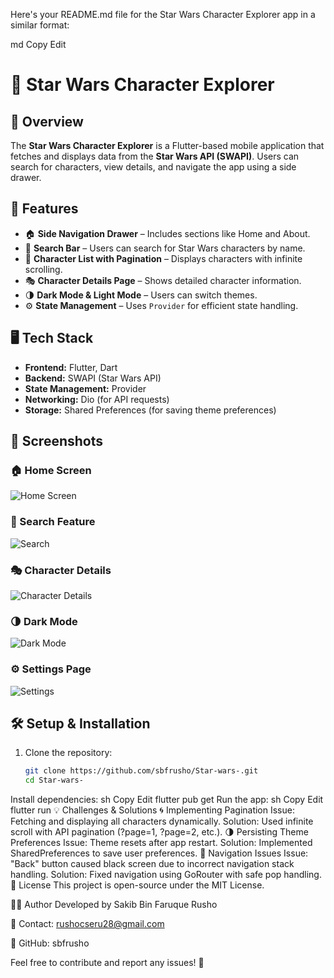 Here's your README.md file for the Star Wars Character Explorer app in a similar format:

md
Copy
Edit
# 🌌 Star Wars Character Explorer

## 📌 Overview
The **Star Wars Character Explorer** is a Flutter-based mobile application that fetches and displays data from the **Star Wars API (SWAPI)**. Users can search for characters, view details, and navigate the app using a side drawer.

## 🚀 Features
- 🏠 **Side Navigation Drawer** – Includes sections like Home and About.  
- 🔎 **Search Bar** – Users can search for Star Wars characters by name.  
- 📜 **Character List with Pagination** – Displays characters with infinite scrolling.  
- 🎭 **Character Details Page** – Shows detailed character information.  
- 🌗 **Dark Mode & Light Mode** – Users can switch themes.  
- ⚙️ **State Management** – Uses `Provider` for efficient state handling.  

## 🖥 Tech Stack
- **Frontend:** Flutter, Dart  
- **Backend:** SWAPI (Star Wars API)  
- **State Management:** Provider  
- **Networking:** Dio (for API requests)  
- **Storage:** Shared Preferences (for saving theme preferences)  

## 📸 Screenshots

### 🏠 Home Screen  
![Home Screen](screenshots/Screenshot_20250227_112854.png)  

### 🔎 Search Feature  
![Search](screenshots/Screenshot_20250227_112903.png)  

### 🎭 Character Details  
![Character Details](screenshots/Screenshot_20250227_112906.png)  

### 🌗 Dark Mode  
![Dark Mode](screenshots/Screenshot_20250227_112915.png)  

### ⚙️ Settings Page  
![Settings](screenshots/Screenshot_20250227_112920.png)  

## 🛠 Setup & Installation
1. Clone the repository:  
   ```sh
   git clone https://github.com/sbfrusho/Star-wars-.git
   cd Star-wars-
Install dependencies:
sh
Copy
Edit
flutter pub get
Run the app:
sh
Copy
Edit
flutter run
💡 Challenges & Solutions
🌀 Implementing Pagination
Issue: Fetching and displaying all characters dynamically.
Solution: Used infinite scroll with API pagination (?page=1, ?page=2, etc.).
🌗 Persisting Theme Preferences
Issue: Theme resets after app restart.
Solution: Implemented SharedPreferences to save user preferences.
🔄 Navigation Issues
Issue: "Back" button caused black screen due to incorrect navigation stack handling.
Solution: Fixed navigation using GoRouter with safe pop handling.
📄 License
This project is open-source under the MIT License.

👨‍💻 Author
Developed by Sakib Bin Faruque Rusho

📧 Contact: rushocseru28@gmail.com

🔗 GitHub: sbfrusho

Feel free to contribute and report any issues! 🚀
